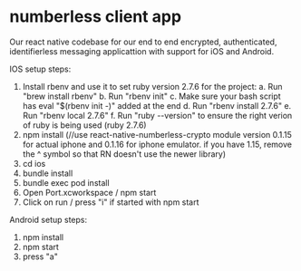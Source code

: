 # numberless client app

Our react native codebase for our end to end encrypted, authenticated, identifierless messaging applicattion with support for iOS and Android.

IOS setup steps:

1. Install rbenv and use it to set ruby version 2.7.6 for the project:
	a. Run "brew install rbenv"
	b. Run "rbenv init"
	c. Make sure your bash script has eval "$(rbenv init -)" added at the end
	d. Run "rbenv install 2.7.6"
	e. Run "rbenv local 2.7.6"
    f. Run "ruby --version" to ensure the right verion of ruby is being used (ruby 2.7.6)
2. npm install (//use react-native-numberless-crypto module version 0.1.15 for actual iphone and 0.1.16 for iphone emulator. if you have 1.15, remove the ^ symbol so that RN doesn't use the newer library)
3. cd ios
4. bundle install
5. bundle exec pod install
6. Open Port.xcworkspace / npm start
7. Click on run / press "i" if started with npm start

Android setup steps:

1. npm install
2. npm start
3. press "a"
